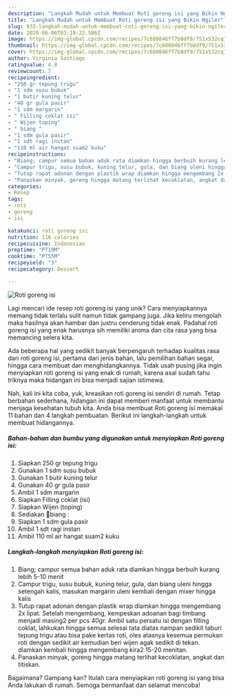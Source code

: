 ```yaml
---
description: "Langkah Mudah untuk Membuat Roti goreng isi yang Bikin Ngiler"
title: "Langkah Mudah untuk Membuat Roti goreng isi yang Bikin Ngiler"
slug: 933-langkah-mudah-untuk-membuat-roti-goreng-isi-yang-bikin-ngiler
date: 2020-06-06T03:19:22.586Z
image: https://img-global.cpcdn.com/recipes/7c680846ff7b8df9/751x532cq70/roti-goreng-isi-foto-resep-utama.jpg
thumbnail: https://img-global.cpcdn.com/recipes/7c680846ff7b8df9/751x532cq70/roti-goreng-isi-foto-resep-utama.jpg
cover: https://img-global.cpcdn.com/recipes/7c680846ff7b8df9/751x532cq70/roti-goreng-isi-foto-resep-utama.jpg
author: Virginia Santiago
ratingvalue: 4.8
reviewcount: 7
recipeingredient:
- "250 gr tepung trigu"
- "1 sdm susu bubuk"
- "1 butir kuning telur"
- "40 gr gula pasir"
- "1 sdm margarin"
- " Filling coklat isi"
- " Wijen toping"
- " biang "
- "1 sdm gula pasir"
- "1 sdt ragi instan"
- "110 ml air hangat suam2 kuku"
recipeinstructions:
- "Biang; campur semua bahan aduk rata diamkan hingga berbuih kurang lebih 5-10 menit"
- "Campur trigu, susu bubuk, kuning telur, gula, dan biang uleni hingga setengah kalis, masukan margarin uleni kembali dengan mixer hingga kalis"
- "Tutup rapat adonan dengan plastik wrap diamkan hingga mengembang 2x lipat. Setelah mengembang, kempeskan adoanan bagi timbang menjadi masing2 per pcs 40gr. Ambil satu persatu isi dengan filling coklat, lahkukan hingga semua selesai tata diatas nampan sedikit taburi tepung trigu atau bisa pake kertas roti, oles atasnya kesemua permukan roti dengan sedikit air kemudian beri wijen agak sedikit di tekan. diamkan kembali hingga mengembang kira2 15-20 menitan."
- "Panaskan minyak, goreng hingga matang terlihat kecoklatan, angkat dan titiskan."
categories:
- Resep
tags:
- roti
- goreng
- isi

katakunci: roti goreng isi 
nutrition: 116 calories
recipecuisine: Indonesian
preptime: "PT19M"
cooktime: "PT55M"
recipeyield: "3"
recipecategory: Dessert

---
```



![Roti goreng isi](https://img-global.cpcdn.com/recipes/7c680846ff7b8df9/751x532cq70/roti-goreng-isi-foto-resep-utama.jpg)

Lagi mencari ide resep roti goreng isi yang unik? Cara menyiapkannya memang tidak terlalu sulit namun tidak gampang juga. Jika keliru mengolah maka hasilnya akan hambar dan justru cenderung tidak enak. Padahal roti goreng isi yang enak harusnya sih memiliki aroma dan cita rasa yang bisa memancing selera kita.

Ada beberapa hal yang sedikit banyak berpengaruh terhadap kualitas rasa dari roti goreng isi, pertama dari jenis bahan, lalu pemilihan bahan segar, hingga cara membuat dan menghidangkannya. Tidak usah pusing jika ingin menyiapkan roti goreng isi yang enak di rumah, karena asal sudah tahu triknya maka hidangan ini bisa menjadi sajian istimewa.




Nah, kali ini kita coba, yuk, kreasikan roti goreng isi sendiri di rumah. Tetap berbahan sederhana, hidangan ini dapat memberi manfaat untuk membantu menjaga kesehatan tubuh kita. Anda bisa membuat Roti goreng isi memakai 11 bahan dan 4 langkah pembuatan. Berikut ini langkah-langkah untuk membuat hidangannya.

<!--inarticleads1-->

##### Bahan-bahan dan bumbu yang digunakan untuk menyiapkan Roti goreng isi:

1. Siapkan 250 gr tepung trigu
1. Gunakan 1 sdm susu bubuk
1. Gunakan 1 butir kuning telur
1. Gunakan 40 gr gula pasir
1. Ambil 1 sdm margarin
1. Siapkan  Filling coklat (isi)
1. Siapkan  Wijen (toping)
1. Sediakan  📍biang :
1. Siapkan 1 sdm gula pasir
1. Ambil 1 sdt ragi instan
1. Ambil 110 ml air hangat suam2 kuku




<!--inarticleads2-->

##### Langkah-langkah menyiapkan Roti goreng isi:

1. Biang; campur semua bahan aduk rata diamkan hingga berbuih kurang lebih 5-10 menit
1. Campur trigu, susu bubuk, kuning telur, gula, dan biang uleni hingga setengah kalis, masukan margarin uleni kembali dengan mixer hingga kalis
1. Tutup rapat adonan dengan plastik wrap diamkan hingga mengembang 2x lipat. Setelah mengembang, kempeskan adoanan bagi timbang menjadi masing2 per pcs 40gr. Ambil satu persatu isi dengan filling coklat, lahkukan hingga semua selesai tata diatas nampan sedikit taburi tepung trigu atau bisa pake kertas roti, oles atasnya kesemua permukan roti dengan sedikit air kemudian beri wijen agak sedikit di tekan. diamkan kembali hingga mengembang kira2 15-20 menitan.
1. Panaskan minyak, goreng hingga matang terlihat kecoklatan, angkat dan titiskan.




Bagaimana? Gampang kan? Itulah cara menyiapkan roti goreng isi yang bisa Anda lakukan di rumah. Semoga bermanfaat dan selamat mencoba!
